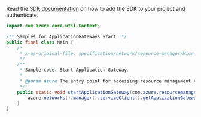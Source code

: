 Read the [SDK documentation](https://github.com/Azure/azure-sdk-for-java/blob/azure-resourcemanager_2.13.0/sdk/resourcemanager/azure-resourcemanager/README.md) on how to add the SDK to your project and authenticate.

```java
import com.azure.core.util.Context;

/** Samples for ApplicationGateways Start. */
public final class Main {
    /*
     * x-ms-original-file: specification/network/resource-manager/Microsoft.Network/stable/2021-05-01/examples/ApplicationGatewayStart.json
     */
    /**
     * Sample code: Start Application Gateway.
     *
     * @param azure The entry point for accessing resource management APIs in Azure.
     */
    public static void startApplicationGateway(com.azure.resourcemanager.AzureResourceManager azure) {
        azure.networks().manager().serviceClient().getApplicationGateways().start("rg1", "appgw", Context.NONE);
    }
}
```
